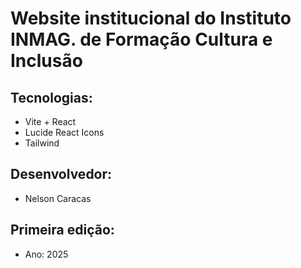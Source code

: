 # Website institucional do Instituto INMAG. de Formação Cultura e Inclusão

## Tecnologias:
* Vite + React
* Lucide React Icons
* Tailwind

## Desenvolvedor:
* Nelson Caracas 

## Primeira edição:
* Ano: 2025
